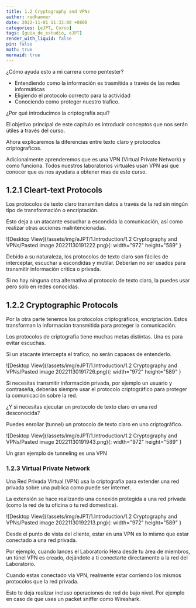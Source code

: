```yaml
---
title: 1.2 Cryptography and VPNs
author: redhammer
date: 2022-11-01 11:33:00 +0800
categories: [eJPT, Curso]
tags: [guia_de_estudio, eJPT]
render_with_liquid: false
pin: false
math: true
mermaid: true
---
```


¿Cómo ayuda esto a mi carrera como pentester?

- Entendiendo como la información es trasmitida a través de las redes informáticas
- Eligiendo el protocolo correcto para la actividad
- Conociendo como proteger nuestro trafico.

¿Por qué introducimos la criptografía aquí?

El objetivo principal de este capitulo es introducir conceptos que nos serán útiles a través del curso.

Ahora explicaremos la diferencias entre texto claro y protocolos criptograficos.

Adicionalmente aprenderemos que es una VPN (Virtual Private Network) y como funciona. Todos nuestros laboratorios virtuales usan VPN así que conocer que es nos ayudara a obtener mas de este curso.

## 1.2.1 Cleart-text Protocols

Los protocolos de texto claro transmiten datos a través de la red sin ningún tipo de transformación o encriptación.

Esto deja a un atacante escuchar a escondida la comunicación, así como realizar otras acciones malintencionadas.


![Desktop View](/assets/img/eJPT/1.Introduction/1.2 Cryptography and VPNs/Pasted image 20221130191222.png){: width="972" height="589" }

Debido a su naturaleza, los protocolos de texto claro son fáciles de interceptar, escuchar a escondidas y mutilar. Deberían no ser usados para transmitir información critica o privada.

Si no hay ninguna otra alternativa al protocolo de texto claro, la puedes usar pero solo en redes conocidas.

## 1.2.2 Cryptographic Protocols

Por la otra parte tenemos los protocolos criptográficos, encriptación. Estos transforman la información transmitida para proteger la comunicación.

Los protocolos de criptografía tiene muchas metas distintas. Una es para evitar escuchas.

Si un atacante intercepta el trafico, no serán capaces de entenderlo. 

![Desktop View](/assets/img/eJPT/1.Introduction/1.2 Cryptography and VPNs/Pasted image 20221130191726.png){: width="972" height="589" }

Si necesitas transmitir información privada, por ejemplo un usuario y contraseña, deberías siempre usar el protocolo criptográfico para proteger la comunicación sobre la red.

¿Y si necesitas ejecutar un protocolo de texto claro en una red desconocida?

Puedes enrollar (tunnel) un protocolo de texto claro en uno criptográfico.


![Desktop View](/assets/img/eJPT/1.Introduction/1.2 Cryptography and VPNs/Pasted image 20221130191943.png){: width="972" height="589" }

Un gran ejemplo de tunneling es una VPN

### 1.2.3 Virtual Private Network

Una Red Privada Virtual (VPN)  usa la criptografía para extender una red privada sobre una publica como puede ser internet.

La extensión se hace realizando una conexión protegida a una red privada (como la red de tu oficina o tu red domestica).

![Desktop View](/assets/img/eJPT/1.Introduction/1.2 Cryptography and VPNs/Pasted image 20221130192213.png){: width="972" height="589" }

Desde el punto de vista del cliente, estar en una VPN es lo mismo que estar conectado a una red privada.

Por ejemplo, cuando lances el Laboratorio Hera desde tu área de miembros, un túnel VPN es creado, dejándote a ti conectarte directamente a la red del Laboratorio.

Cuando estas conectado vía VPN, realmente estar corriendo los mismos protocolos que la red privada.

Esto te deja realizar incluso operaciones de red de bajo nivel. Por ejemplo en caso de que uses un packet sniffer como Wireshark.

